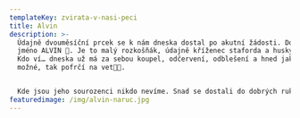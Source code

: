 ```yaml
---
templateKey: zvirata-v-nasi-peci
title: Alvin
description: >-
  Údajně dvouměsíční prcek se k nám dneska dostal po akutní žádosti. Dostal
  jméno ALVIN 🥰. Je to malý rozkošňák, údajně kříženec staforda a huskyho😩.
  Kdo ví… dneska už má za sebou koupel, odčervení, odblešení a hned jak to bude
  možné, tak pofrčí na vet🙏🏻. 


  Kde jsou jeho sourozenci nikdo nevíme. Snad se dostali do dobrých rukou… 😞
featuredimage: /img/alvin-naruc.jpg
---
```

